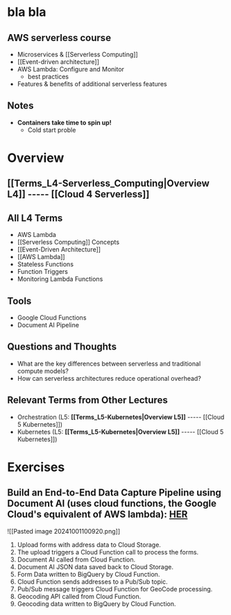 # bla bla
## AWS serverless course
- Microservices & [[Serverless Computing]]
- [[Event-driven architecture]]
- AWS Lambda: Configure and Monitor
	- best practices
- Features & benefits of additional serverless features
## Notes
- **Containers take time to spin up!**
	- Cold start proble

# Overview
## **[[Terms_L4-Serverless_Computing|Overview L4]]** ----- [[Cloud 4 Serverless]]
## All L4 Terms
- AWS Lambda
- [[Serverless Computing]] Concepts
- [[Event-Driven Architecture]]
- [[AWS Lambda]]
- Stateless Functions
- Function Triggers
- Monitoring Lambda Functions
## Tools
- Google Cloud Functions
- Document AI Pipeline
## Questions and Thoughts
- What are the key differences between serverless and traditional compute models?
- How can serverless architectures reduce operational overhead?
## Relevant Terms from Other Lectures
- Orchestration (L5: **[[Terms_L5-Kubernetes|Overview L5]]** ----- [[Cloud 5 Kubernetes]])
- Kubernetes (L5: **[[Terms_L5-Kubernetes|Overview L5]]** ----- [[Cloud 5 Kubernetes]])

# Exercises
## Build an End-to-End Data Capture Pipeline using Document AI (uses cloud functions, the Google Cloud's equivalent of AWS lambda): [HER](https://www.cloudskillsboost.google/focuses/21027?locale=en&parent=catalog)

![[Pasted image 20241001100920.png]]
1. Upload forms with address data to Cloud Storage.
2. The upload triggers a Cloud Function call to process the forms.
3. Document AI called from Cloud Function.
4. Document AI JSON data saved back to Cloud Storage.
5. Form Data written to BigQuery by Cloud Function.
6. Cloud Function sends addresses to a Pub/Sub topic.
7. Pub/Sub message triggers Cloud Function for GeoCode processing.
8. Geocoding API called from Cloud Function.
9. Geocoding data written to BigQuery by Cloud Function.


